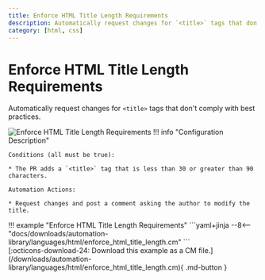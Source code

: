```yaml
---
title: Enforce HTML Title Length Requirements
description: Automatically request changes for `<title>` tags that don't comply with best practices.
category: [html, css]
---
```

# Enforce HTML Title Length Requirements

<!-- --8<-- [start:example]-->

Automatically request changes for `<title>` tags that don't comply with best practices.

![Enforce HTML Title Length Requirements](/automations/languages/html/enforce-html-title-length/enforce-html-title-length.png)
!!! info "Configuration Description"

    Conditions (all must be true):

    * The PR adds a `<title>` tag that is less than 30 or greater than 90 characters.

    Automation Actions:

    * Request changes and post a comment asking the author to modify the title.

<div class="automationExample" markdown="1">
!!! example "Enforce HTML Title Length Requirements"
    ```yaml+jinja
    --8<-- "docs/downloads/automation-library/languages/html/enforce_html_title_length.cm"
    ```
    <div class="result" markdown>
      <span>
      [:octicons-download-24: Download this example as a CM file.](/downloads/automation-library/languages/html/enforce_html_title_length.cm){ .md-button }
      </span>
    </div>
<!-- --8<-- [end:example]-->
